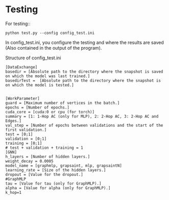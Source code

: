 # Testing
For testing::
```console
python test.py --config config_test.ini
```

In config_test.ini, you configure the testing and where the results are saved (Also contained in the output of the program). <br />

Structure of config_test.ini
```
[DataExchange]
basedir = [Absolute path to the directory where the snapshot is saved on which the model was last trained.]
basedirTest =  [Absolute path to the directory where the snapshot is on which the model is tested.]


[WorkParameter]
guard = [Maximum number of vertices in the batch.]
epochs = [Number of epochs.]
cuda_core = [cuda:0 or cpu (for torch)]
summary = [1: 1-Hop AC (only for MLP), 2: 2-Hop AC, 3: 2-Hop AC and Edges.]
val_step = [Number of epochs between validations and the start of the first validation.]
test = [0;1]
validation = [0;1]
training = [0;1]
# test + validation + training = 1
[GNN]
h_layers = [Number of hidden layers.]
weight_decay = 0.0005
model_name = [graphmlp, grapsaint, mlp, grapsaintN]
learning_rate = [Size of the hidden layers.]
dropout = [Value for the dropout.]
#GraphMLP
tau = [Value for tau (only for GraphMLP).]
alpha = [Value for alpha (only for GraphMLP).]
k_hop=1

```
